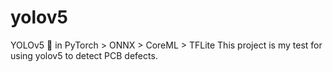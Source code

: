 # yolov5
YOLOv5 🚀 in PyTorch > ONNX > CoreML > TFLite
This project is my test for using yolov5 to detect PCB defects.
